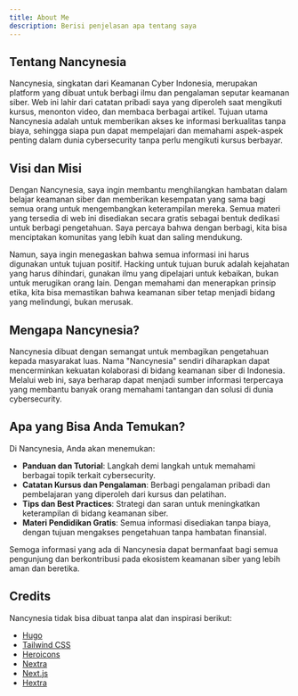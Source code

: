 ```yaml
---
title: About Me
description: Berisi penjelasan apa tentang saya
---
```


## Tentang Nancynesia

Nancynesia, singkatan dari Keamanan Cyber Indonesia, merupakan platform yang dibuat untuk berbagi ilmu dan pengalaman seputar keamanan siber. Web ini lahir dari catatan pribadi saya yang diperoleh saat mengikuti kursus, menonton video, dan membaca berbagai artikel. Tujuan utama Nancynesia adalah untuk memberikan akses ke informasi berkualitas tanpa biaya, sehingga siapa pun dapat mempelajari dan memahami aspek-aspek penting dalam dunia cybersecurity tanpa perlu mengikuti kursus berbayar.

## Visi dan Misi

Dengan Nancynesia, saya ingin membantu menghilangkan hambatan dalam belajar keamanan siber dan memberikan kesempatan yang sama bagi semua orang untuk mengembangkan keterampilan mereka. Semua materi yang tersedia di web ini disediakan secara gratis sebagai bentuk dedikasi untuk berbagi pengetahuan. Saya percaya bahwa dengan berbagi, kita bisa menciptakan komunitas yang lebih kuat dan saling mendukung.

Namun, saya ingin menegaskan bahwa semua informasi ini harus digunakan untuk tujuan positif. Hacking untuk tujuan buruk adalah kejahatan yang harus dihindari, gunakan ilmu yang dipelajari untuk kebaikan, bukan untuk merugikan orang lain. Dengan memahami dan menerapkan prinsip etika, kita bisa memastikan bahwa keamanan siber tetap menjadi bidang yang melindungi, bukan merusak.

## Mengapa Nancynesia?

Nancynesia dibuat dengan semangat untuk membagikan pengetahuan kepada masyarakat luas. Nama "Nancynesia" sendiri diharapkan dapat mencerminkan kekuatan kolaborasi di bidang keamanan siber di Indonesia. Melalui web ini, saya berharap dapat menjadi sumber informasi terpercaya yang membantu banyak orang memahami tantangan dan solusi di dunia cybersecurity.

## Apa yang Bisa Anda Temukan?

Di Nancynesia, Anda akan menemukan:

- **Panduan dan Tutorial**: Langkah demi langkah untuk memahami berbagai topik terkait cybersecurity.
- **Catatan Kursus dan Pengalaman**: Berbagi pengalaman pribadi dan pembelajaran yang diperoleh dari kursus dan pelatihan.
- **Tips dan Best Practices**: Strategi dan saran untuk meningkatkan keterampilan di bidang keamanan siber.
- **Materi Pendidikan Gratis**: Semua informasi disediakan tanpa biaya, dengan tujuan mengakses pengetahuan tanpa hambatan finansial.

Semoga informasi yang ada di Nancynesia dapat bermanfaat bagi semua pengunjung dan berkontribusi pada ekosistem keamanan siber yang lebih aman dan beretika.

## Credits

Nancynesia tidak bisa dibuat tanpa alat dan inspirasi berikut:

- [Hugo](https://gohugo.io/)
- [Tailwind CSS](https://tailwindcss.com/)
- [Heroicons](https://heroicons.com/)
- [Nextra](https://nextra.vercel.app/)
- [Next.js](https://nextjs.org/)
- [Hextra](https://imfing.github.io/hextra/)
